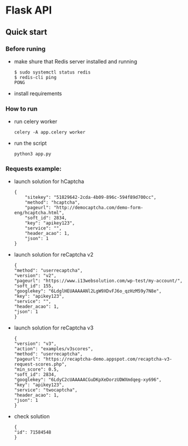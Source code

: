 # Flask API
## Quick start

### Before runing
- make shure that Redis server installed and running
     ```
     $ sudo systemctl status redis
     $ redis-cli ping
    PONG
    ```
- install requirements

### How to run
- run celery worker
    ```
    celery -A app.celery worker
    ```
- run the script
    ```
    python3 app.py
    ```

### Requests example:
- launch solution for hCaptcha
    ```
    {
        "sitekey": "51829642-2cda-4b09-896c-594f89d700cc",
        "method": "hcaptcha",
        "pageurl": "http://democaptcha.com/demo-form-eng/hcaptcha.html",
        "soft_id": 2834,
        "key": "apikey123",
        "service": "",
        "header_acao": 1,
        "json": 1
    }
    ```
- launch solution for reCaptcha v2
    ```
    {
    "method": "userrecaptcha",
    "version": "v2",
    "pageurl": "https://www.i13websolution.com/wp-test/my-account/",
    "soft_id": 155,
    "googlekey": "6LdglHEUAAAAANl2LgW9XDvFJ6o_qzHzM59y7N8e",
    "key": "apikey123",
    "service": "",
    "header_acao": 1,
    "json": 1
    }  
    ```
- launch solution for reCaptcha v3
    ```
   {
    "version": "v3",
    "action": "examples/v3scores",
    "method": "userrecaptcha",
    "pageurl": "https://recaptcha-demo.appspot.com/recaptcha-v3-request-scores.php",
    "min_score": 0.5,
    "soft_id": 2834,
    "googlekey": "6LdyC2cUAAAAACGuDKpXeDorzUDWXmdqeg-xy696",
    "key": "apikey123",
    "service": "twocaptcha",
    "header_acao": 1,
    "json": 1
    }
    ```
    
- check solution
    ```
   {
    "id": 71584548
    }
    ```
